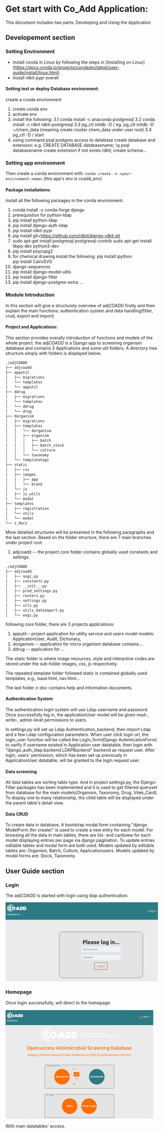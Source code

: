 # Get start with Co_Add Application:

This document includes two parts: Developing and Using the Application

## Developement section

### Setting Environment

- Install conda in Linux by following the steps in [Installing on Linux] (https://docs.conda.io/projects/conda/en/latest/user-guide/install/linux.html).
- Install rdkit pypi overall

#### Setting test or deploy Database environment:

create a conda environment

1. create conda env <your env name>
2. activate env
3. install the following:
   3.1 conda install -c anaconda postgresql
   3.2 conda install -c rdkit rdkit-postgresql
   3.3 pg_ctl initdb -D <path>/<your cluster name> eg. pg_ctl initdb -D ~/chem_data (meaning create cluster chem_data under user root)
   3.4 pg_ctl -D <path>/<your cluster name> start
4. using command psql postgres access to database create database and extension:
   e.g. CREATE DATABASE databasename;
   \q
   psql databasename
   create extension if not exists rdkit;
   create schema...

### Setting app environment

Then create a conda environment with: `conda create -n <your-environment-name>` (this app's env is coadd_env)

#### Package installations:

Install all the following packages in the conda environment.

1. conda install -c conda-forge django
2. prerequistion for python-ldap
3. pip install python-ldap
4. pip install django-auth-ldap
5. pip install rdkit-pypi
6. pip install git+https://github.com/rdkit/django-rdkit.git
7. sudo apt-get install postgresql postgresql-contrib
   sudo apt-get install libpq-dev python3-dev
8. pip install psycopg2
9. for chemical drawing install the following:
   pip install ipython  
   pip install CairoSVG
10. django-sequences
11. pip install django-model-utils
12. pip install django-filter
13. pip install django-postgres-extra
    ...

### Module Introduction

In this section will give a structurely overview of adjCOADD firstly and then explain the main functions: authentication system and data handling(filter, crud, export and import)

#### Project and Applications:

This section provides overally introduction of functions and models of the whole project.
the adjCOADD is a Django app to screening organism database and contains 3 Applications and some util folders. A directory tree structure simply with folders is displayed below.

```
./adjCOADD
├── adjcoadd
├── apputil
│   ├── migrations
│   └── templates
│   └── apputil
├── ddrug
│   ├── migrations
│   └── templates
│   └── ddrug
│   └── drug
├── dorganism
│   ├── migrations
│   ├── templates
│   │   └── dorganism
│   │   ├── organism
│   │   │   ├── batch
│   │   │   ├── batch_stock
│   │   │   └── culture
│   │   └── taxonomy
│   └── templatetags
├── static
│   ├── css
│   ├── images
│   │   ├── app
│   │   └── brand
│   └── js
│   ├── js_utils
│   └── modal
├── templates
│   ├── registration
│   └── utils
│   └── modal
└── z_docs
```

More detailed structures will be presented in the following paragraphs and the last section.
Based on the folder structure, there are 7 main branches under project root:

1. adjcoadd -- the project core folder contains globally used constants and settings.

```
./adjCOADD
├── adjcoadd
│   ├── asgi.py
│   ├── constants.py
│   ├── __init__.py
│   ├── prod_settings.py
│   ├── routers.py
│   ├── settings.py
│   ├── urls.py
│   ├── utils_dataimport.py
│   └── wsgi.py
```

following core folder, there are 3 projects applications:

1. apputil-- project application for utility service and users model
   models: ApplicationUser, Audit, Dictionary,
2. dorganism -- application for micro organism database
   contains:...
3. ddrug -- application for ...

The static folder is where image resources, style and interactive codes are stored under the sub-folder images, css, js respectively.

The repeated template folder followed static is contained globally used templates, e.g., base.html, nav.html...

The last folder z-doc contains help and information documents.

#### Authentication System

The authentication login system will use Ldap username and password. Once successfully log in, the applicationUser model will be given read-, write-, admin-level permissions to users.

In settings.py will set up Ldap Authentication_backend, then import Ldap and a few Ldap configuration parameters.
When user click login url, the login_user function will be called the Login_form(Django AutenticationForm) to varify if username existed in Application user datatable, then login with "django_auth_ldap.backend.LDAPBackend" backend as request user.
After login, users' permission, which has been set up previously in ApplicationUser datatable, will be granted to the login request user.

#### Data screening
All data tables are sorting table type. And in project settings.py, the Django-Filter packages has been implemented and it is used to get filtered queryset from database for the main models(Organism, Taxonomy, Drug, Vitek_Card).
To display one to many relationship, the child table will be displayed under the parent table's detail view.

#### Data CRUD
To create data in database, A bootstrap modal form containing "django ModelForm (for create)" is used to create a new entry for each model. 
For browsing all the data in main tables, there are list- and cardview for each model displaying entries per page via django pagination.
To update entries editable tables and modal form are both used. Models updated by editable tables are: Organism, Batch, Culture, Applicationusers. Models updated by modal forms are: Stock, Taxonomy.

## User Guide section

### Login
The adjCOADD is started with login using ldap authentication.

<img src="https://github.com/CO-ADD/adjCOADD/blob/main/static/images/app/CoAdd_Login.png" />

### Homepage
Once login successfully, will direct to the homepage:

<img src="https://github.com/CO-ADD/adjCOADD/blob/main/static/images/app/CoAdd_Home.png" />

With main datatables' access.



